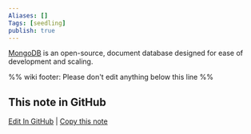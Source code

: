 ```yaml
---
Aliases: []
Tags: [seedling]
publish: true
---
```

[MongoDB](https://www.mongodb.com/) is an open-source, document database designed for ease of development and scaling.

%% wiki footer: Please don't edit anything below this line %%

## This note in GitHub

<span class="git-footer">[Edit In GitHub](https://github.dev/data-engineering-community/data-engineering-wiki/blob/main/Tools/MongoDB.md "git-hub-edit-note") | [Copy this note](https://raw.githubusercontent.com/data-engineering-community/data-engineering-wiki/main/Tools/MongoDB.md "git-hub-copy-note") </span>
